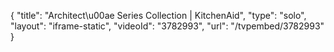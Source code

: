 {
    "title": "Architect\u00ae Series Collection | KitchenAid",
    "type": "solo",
    "layout": "iframe-static",
    "videoId": "3782993",
    "url": "\/tvpembed\/3782993"
}